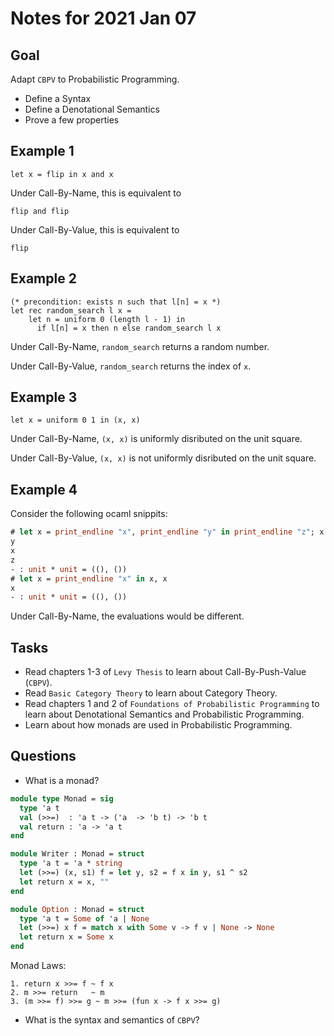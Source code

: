 # Notes for 2021 Jan 07

## Goal

Adapt `CBPV` to Probabilistic Programming.

- Define a Syntax
- Define a Denotational Semantics
- Prove a few properties

## Example 1

```
let x = flip in x and x
```

Under Call-By-Name, this is equivalent to

```
flip and flip
```

Under Call-By-Value, this is equivalent to

```
flip
```

## Example 2

```
(* precondition: exists n such that l[n] = x *)
let rec random_search l x =
    let n = uniform 0 (length l - 1) in
      if l[n] = x then n else random_search l x
```

Under Call-By-Name, `random_search` returns a random number.

Under Call-By-Value, `random_search` returns the index of `x`.

## Example 3

```
let x = uniform 0 1 in (x, x)
```

Under Call-By-Name, `(x, x)` is uniformly disributed on the unit square.

Under Call-By-Value, `(x, x)` is not uniformly disributed on the unit square.

## Example 4

Consider the following ocaml snippits:

```ocaml
# let x = print_endline "x", print_endline "y" in print_endline "z"; x
y
x
z
- : unit * unit = ((), ())
# let x = print_endline "x" in x, x
x
- : unit * unit = ((), ())
```

Under Call-By-Name, the evaluations would be different.

## Tasks

- Read chapters 1-3 of `Levy Thesis` to learn about Call-By-Push-Value (`CBPV`).
- Read `Basic Category Theory` to learn about Category Theory.
- Read chapters 1 and 2 of `Foundations of Probabilistic Programming` to learn about Denotational Semantics and Probabilistic Programming.
- Learn about how monads are used in Probabilistic Programming.

## Questions

- What is a monad?

```ocaml
module type Monad = sig
  type 'a t
  val (>>=)  : 'a t -> ('a  -> 'b t) -> 'b t
  val return : 'a -> 'a t
end

module Writer : Monad = struct
  type 'a t = 'a * string
  let (>>=) (x, s1) f = let y, s2 = f x in y, s1 ^ s2
  let return x = x, ""
end

module Option : Monad = struct
  type 'a t = Some of 'a | None
  let (>>=) x f = match x with Some v -> f v | None -> None
  let return x = Some x
end
```

Monad Laws:

```
1. return x >>= f ~ f x
2. m >>= return   ~ m
3. (m >>= f) >>= g ~ m >>= (fun x -> f x >>= g)
```

- What is the syntax and semantics of `CBPV`?
